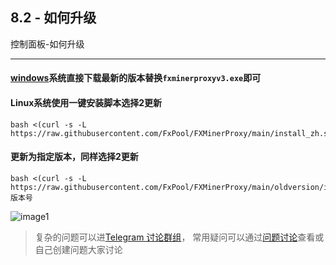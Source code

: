 [Telegram 讨论群组]:https://t.me/fxminerproxy_chat_cn
[问题讨论]:https://github.com/FxPool/FXMinerProxy/issues
[windows]:https://github.com/FxPool/FXMinerProxy/releases
[image1]:https://raw.githubusercontent.com/FxPool/FXMinerProxy/main/image/tutorial/ch8-howto-update.png

## 8.2 - 如何升级
控制面板-如何升级
___

#### [windows]系统直接下载最新的版本替换`fxminerproxyv3.exe`即可

#### Linux系统使用一键安装脚本选择2更新
```shell
bash <(curl -s -L https://raw.githubusercontent.com/FxPool/FXMinerProxy/main/install_zh.sh)
```
#### 更新为指定版本，同样选择2更新
```shell
bash <(curl -s -L https://raw.githubusercontent.com/FxPool/FXMinerProxy/main/oldversion/install_zh.sh) 版本号
```
![image1]


> 复杂的问题可以进[Telegram 讨论群组]， 常用疑问可以通过[问题讨论]查看或自己创建问题大家讨论